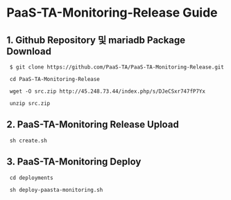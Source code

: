 # PaaS-TA-Monitoring-Release Guide

## 1. Github Repository 및 mariadb Package Download
```
 $ git clone https://github.com/PaaS-TA/PaaS-TA-Monitoring-Release.git
 
 cd PaaS-TA-Monitoring-Release
 
 wget -O src.zip http://45.248.73.44/index.php/s/DJeCSxr747fP7Yx
 
 unzip src.zip
 ```
 
 
## 2. PaaS-TA-Monitoring Release Upload
```
 sh create.sh
``` 


## 3. PaaS-TA-Monitoring Deploy
```
 cd deployments
 
 sh deploy-paasta-monitoring.sh
 ```
